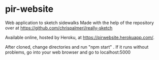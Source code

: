 # pir-website
Web application to sketch sidewalks
Made with the help of the repository over at https://github.com/chrispalmeri/really-sketch

Available online, hosted by Heroku, at https://pirwebsite.herokuapp.com/.

After cloned, change directories and run "npm start" . If it runs without problems, go into your web browser and go to localhost:5000
